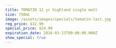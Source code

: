 ```yaml
---
title: TOMATIN 12 yr highland single malt
size: 750mL
image: /assets/images/specials/tomatin-last.jpg
reg_price: $32.99
special_price: $24.99
expiration_date: 2016-03-23T00:00:00.000Z
show_special: true
---
```



